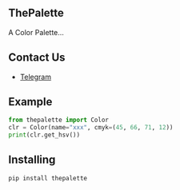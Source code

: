 ## ThePalette
A Color Palette...
## Contact Us
- [Telegram](https://t.me/mpm_ms)
## Example
```python
from thepalette import Color
clr = Color(name="xxx", cmyk=(45, 66, 71, 12))
print(clr.get_hsv())
```
## Installing

```bash
pip install thepalette
```